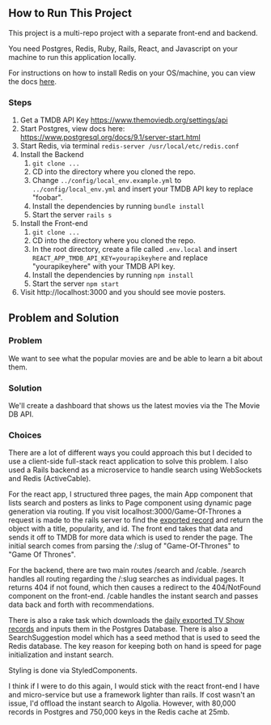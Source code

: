 ## How to Run This Project
This project is a multi-repo project with a separate front-end and backend.

You need Postgres, Redis, Ruby, Rails, React, and Javascript on your machine to run this application locally.

For instructions on how to install Redis on your OS/machine, you can view the docs [here]().

### Steps

1. Get a TMDB API Key https://www.themoviedb.org/settings/api
2. Start Postgres, view docs here: https://www.postgresql.org/docs/9.1/server-start.html
3. Start Redis, via terminal `redis-server /usr/local/etc/redis.conf`
4. Install the Backend
   1. `git clone ...`
   2. CD into the directory where you cloned the repo.
   3. Change `../config/local_env.example.yml` to `../config/local_env.yml` and insert your TMDB API key to replace "foobar".
   4. Install the dependencies by running `bundle install`
   5. Start the server `rails s`
5. Install the Front-end
   1. `git clone ...`
   2. CD into the directory where you cloned the repo.
   3. In the root directory, create a file called `.env.local` and insert `REACT_APP_TMDB_API_KEY=yourapikeyhere` and replace "yourapikeyhere" with your TMDB API key.
   4. Install the dependencies by running `npm install`
   5. Start the server `npm start`
6. Visit http://localhost:3000 and you should see movie posters.


## Problem and Solution
### Problem
We want to see what the popular movies are and be able to learn a bit about them.
### Solution
We'll create a dashboard that shows us the latest movies via the The Movie DB API.

### Choices
There are a lot of different ways you could approach this but I decided to use a client-side full-stack react application to solve this problem. I also used a Rails backend as a microservice to handle search using WebSockets and Redis (ActiveCable).

For the react app, I structured three pages, the main App component that lists search and posters as links to Page component using dynamic page generation via routing. If you visit localhost:3000/Game-Of-Thrones a request is made to the rails server to find the [exported record](https://developers.themoviedb.org/3/getting-started/daily-file-exports) and return the object with a title, popularity, and id. The front end takes that data and sends it off to TMDB for more data which is used to render the page. The initial search comes from parsing the /:slug of "Game-Of-Thrones" to "Game Of Thrones".

For the backend, there are two main routes /search and /cable. /search handles all routing regarding the /:slug searches as individual pages. It returns 404 if not found, which then causes a redirect to the 404/NotFound component on the front-end. /cable handles the instant search and passes data back and forth with recommendations.

There is also a rake task which downloads the [daily exported TV Show records](https://developers.themoviedb.org/3/getting-started/daily-file-exports) and inputs them in the Postgres Database. There is also a SearchSuggestion model which has a seed method that is used to seed the Redis database. The key reason for keeping both on hand is speed for page initialization and instant search.

Styling is done via StyledComponents.

I think if I were to do this again, I would stick with the react front-end I have and micro-service but use a framework lighter than rails. If cost wasn't an issue, I'd offload the instant search to Algolia. However, with 80,000 records in Postgres and 750,000 keys in the Redis cache at 25mb.